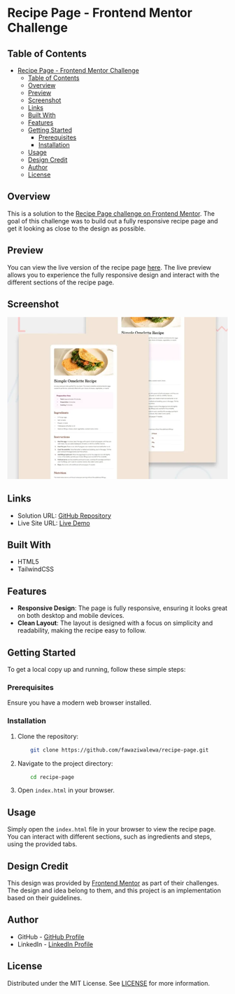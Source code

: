 # Recipe Page - Frontend Mentor Challenge

## Table of Contents

- [Recipe Page - Frontend Mentor Challenge](#recipe-page---frontend-mentor-challenge)
  - [Table of Contents](#table-of-contents)
  - [Overview](#overview)
  - [Preview](#preview)
  - [Screenshot](#screenshot)
  - [Links](#links)
  - [Built With](#built-with)
  - [Features](#features)
  - [Getting Started](#getting-started)
    - [Prerequisites](#prerequisites)
    - [Installation](#installation)
  - [Usage](#usage)
  - [Design Credit](#design-credit)
  - [Author](#author)
  - [License](#license)

## Overview

This is a solution to the [Recipe Page challenge on Frontend Mentor](https://www.frontendmentor.io/challenges/recipe-page-KiTsR8QQKm). The goal of this challenge was to build out a fully responsive recipe page and get it looking as close to the design as possible.

## Preview

You can view the live version of the recipe page [here](https://fawaziwalewa.github.io/recipe-page/). The live preview allows you to experience the fully responsive design and interact with the different sections of the recipe page.

## Screenshot

![Recipe Page Screenshot](assets/images/screenshot.webp)

## Links

- Solution URL: [GitHub Repository](https://github.com/fawaziwalewa/recipe-page)
- Live Site URL: [Live Demo](https://fawaziwalewa.github.io/recipe-page)

## Built With

- HTML5
- TailwindCSS

## Features

- **Responsive Design**: The page is fully responsive, ensuring it looks great on both desktop and mobile devices.
- **Clean Layout**: The layout is designed with a focus on simplicity and readability, making the recipe easy to follow.

## Getting Started

To get a local copy up and running, follow these simple steps:

### Prerequisites

Ensure you have a modern web browser installed.

### Installation

1. Clone the repository:

    ```sh
        git clone https://github.com/fawaziwalewa/recipe-page.git
    ```

2. Navigate to the project directory:

    ```sh
        cd recipe-page
    ```

3. Open `index.html` in your browser.

## Usage

Simply open the `index.html` file in your browser to view the recipe page. You can interact with different sections, such as ingredients and steps, using the provided tabs.

## Design Credit

This design was provided by [Frontend Mentor](https://www.frontendmentor.io) as part of their challenges. The design and idea belong to them, and this project is an implementation based on their guidelines.

## Author

- GitHub - [GitHub Profile](https://github.com/fawaziwalewa)
- LinkedIn - [LinkedIn Profile](https://linkedin.com/in/fawaz-iwalewa)

## License

Distributed under the MIT License. See [LICENSE](LICENSE) for more information.
